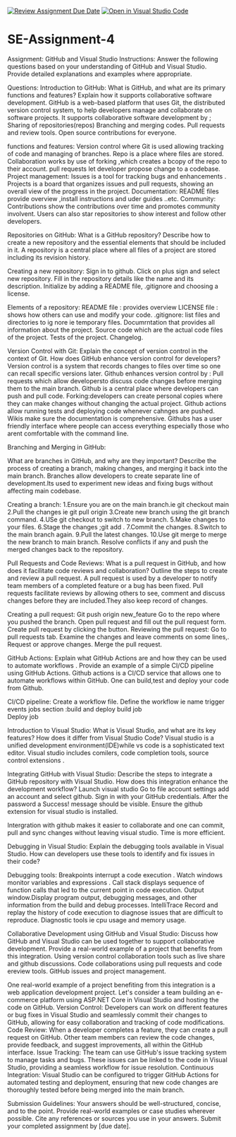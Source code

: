[![Review Assignment Due Date](https://classroom.github.com/assets/deadline-readme-button-22041afd0340ce965d47ae6ef1cefeee28c7c493a6346c4f15d667ab976d596c.svg)](https://classroom.github.com/a/GvXCZgfk)
[![Open in Visual Studio Code](https://classroom.github.com/assets/open-in-vscode-2e0aaae1b6195c2367325f4f02e2d04e9abb55f0b24a779b69b11b9e10269abc.svg)](https://classroom.github.com/online_ide?assignment_repo_id=15337520&assignment_repo_type=AssignmentRepo)
# SE-Assignment-4
Assignment: GitHub and Visual Studio
Instructions:
Answer the following questions based on your understanding of GitHub and Visual Studio. Provide detailed explanations and examples where appropriate.

Questions:
Introduction to GitHub:
What is GitHub, and what are its primary functions and features? Explain how it supports collaborative software development.
GitHub is a web-based platform that uses Git, the distributed version control system, to help developers manage and collaborate on software projects.
It supports collaborative software development by ;
Sharing of repositories(repos)
Branching and merging codes.
Pull requests and review tools.
Open source contributions for everyone.

functions and features:
Version control where Git is used allowing tracking of code and managing of branches.
Repo is a place where files are stored.
Collaboration works by use of forking ,which creates a bcopy of the repo to their account.
pull requests let developer propose change to a codebase.
Project management:
Issues is a tool for tracking bugs and enhancements .
Projects is a board that organizes issues and pull requests, showing an overall view of the progress in the project.
Documentation:
README files provide overview ,install instructions and uder guides ..etc.
Community:
Contributions show the contributions over time and promotes community involvent.
Users can also star repositories to show interest and follow other developers.



Repositories on GitHub:
What is a GitHub repository? Describe how to create a new repository and the essential elements that should be included in it.
A repository is a central place where all files of a project are stored including its revision history.

Creating a new repository:
Sign in to github.
Click on plus sign and select new repository.
Fill in the repository details like the name and its description.
Initialize by adding a README file, .gitignore and choosing a license.

Elements of a repository:
README file : provides overview
LICENSE file : shows how others can use and modify your code.
.gitignore: list files and directories to ig nore ie temporary files.
Documrntation that provides all information about the project.
Source code which are the actual code files of the project.
Tests of the project.
Changelog.


Version Control with Git:
Explain the concept of version control in the context of Git. How does GitHub enhance version control for developers?
Version control is a system that records changes to files over time so one can recall specific versions later.
Github enhances version control by :
Pull requests which allow developersto discuss code changes before merging them to the main branch.
Github is a central place where developers can push and pull code.
Forking:developers can create personal copies where they can make changes without changing the actual project.
Github actions allow running tests and deploying code whenever cahnges are pushed.
Wikis make sure the documentation is comprehensive.
Githubs has a user friendly interface where people can access everything especially those who arent comfortable with the command line.


Branching and Merging in GitHub:

What are branches in GitHub, and why are they important? Describe the process of creating a branch, making changes, and merging it back into the main branch.
Branches allow developers to create separate line of development.Its used to experiment new ideas and fixing bugs without affecting main codebase.

Creating a branch:
1.Ensure you are on the main branch.ie git checkout main
2.Pull the changes ie git pull origin
3.Create new branch using the git branch command.
4.USe git checkout to switch to new branch.
5.Make changes to your files.
6.Stage the changes ;git add .
7.Commit the changes.
8.Switch to the main branch again.
9.Pull the latest changes.
10.Use git merge to merge the new branch to main branch.
Resolve conflicts if any and push the merged changes back to the repository.

 

Pull Requests and Code Reviews:
What is a pull request in GitHub, and how does it facilitate code reviews and collaboration? Outline the steps to create and review a pull request.
A pull request is used by a developer to notify team members of a completed feature or a  bug has been fixed.
Pull requests facilitate reviews by allowing others to see, comment and discuss changes before they are included.They also keep record of changes.

Creating a pull request:
Git push origin new_feature
Go to the repo where you pushed the branch.
Open pull request and fill out the pull request form.
Create pull request by clicking the button.
Reviewing the pull request:
Go to pull requests tab.
Examine the changes and leave comments on some lines,.
Request or approve changes.
Merge the pull request.



GitHub Actions:
Explain what GitHub Actions are and how they can be used to automate workflows . Provide an example of a simple CI/CD pipeline using GitHub Actions.
Github actions is a CI/CD service that allows one to automate workflows within GitHub.
One can build,test and deploy your code from Github.

CI/CD pipeline:
Create a workflow file.
Define the workflow ie name 
                       trigger events
                        jobs section :build and deploy
                        build job     
                        Deploy job


Introduction to Visual Studio:
What is Visual Studio, and what are its key features? How does it differ from Visual Studio Code?
Visual studio is a unified development environment(IDE)while vs code is a sophisticated text editor.
Visual studio includes comilers, code completion tools, source control extensions .


Integrating GitHub with Visual Studio:
Describe the steps to integrate a GitHub repository with Visual Studio. How does this integration enhance the development workflow?
Launch visual studio 
Go to file account settings add an account and select github.
Sign in with your GitHub credentials.
After the password a Success! message should be visible.
Ensure the github extension for visual studio is installed.

Intergration with github makes it easier to collaborate and one can commit, pull and sync changes without leaving visual studio.
Time is more efficient.



Debugging in Visual Studio:
Explain the debugging tools available in Visual Studio. How can developers use these tools to identify and fix issues in their code?

Debugging tools:
Breakpoints interrupt a code execution .
Watch windows monitor variables and expressions .
Call stack displays sequence of function calls that led to the current point in code execution.
Output window.Display program output, debugging messages, and other information from the build and debug processes.
IntelliTrace
Record and replay the history of code execution to diagnose issues that are difficult to reproduce.
Diagnostic tools ie cpu usage and memory usage.



Collaborative Development using GitHub and Visual Studio:
Discuss how GitHub and Visual Studio can be used together to support collaborative development. Provide a real-world example of a project that benefits from this integration.
Using version control
collaboration tools such as live share and github discussions.
Code collaborations using pull requests and code ereview tools.
GitHub issues and project management.

One real-world example of a project benefiting from this integration is a web application development project. Let's consider a team building an e-commerce platform using ASP.NET Core in Visual Studio and hosting the code on GitHub.
Version Control: Developers can work on different features or bug fixes in Visual Studio and seamlessly commit their changes to GitHub, allowing for easy collaboration and tracking of code modifications.
Code Review: When a developer completes a feature, they can create a pull request on GitHub. Other team members can review the code changes, provide feedback, and suggest improvements, all within the GitHub interface.
Issue Tracking: The team can use GitHub's issue tracking system to manage tasks and bugs. These issues can be linked to the code in Visual Studio, providing a seamless workflow for issue resolution.
Continuous Integration: Visual Studio can be configured to trigger GitHub Actions for automated testing and deployment, ensuring that new code changes are thoroughly tested before being merged into the main branch.



Submission Guidelines:
Your answers should be well-structured, concise, and to the point.
Provide real-world examples or case studies wherever possible.
Cite any references or sources you use in your answers.
Submit your completed assignment by [due date].
